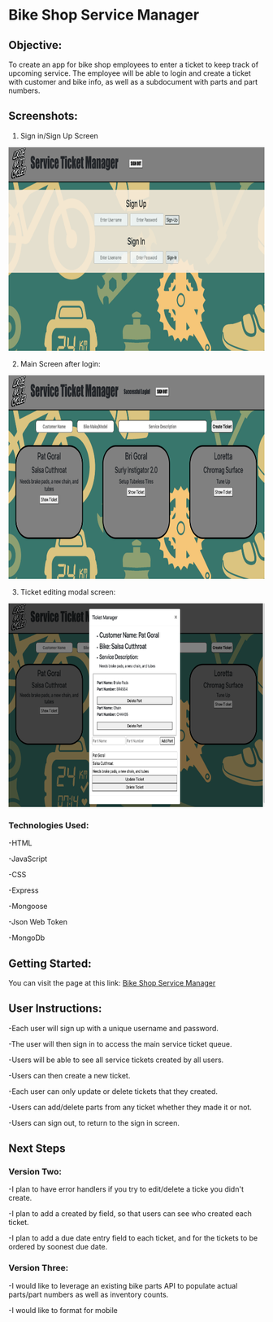 # Bike Shop Service Manager #

## Objective: ##

To create an app for bike shop employees to enter a ticket to keep track of upcoming service.
The employee will be able to login and create a ticket with customer and bike info, as well as a subdocument with parts and part numbers.

## Screenshots: ##
1. Sign in/Sign Up Screen
<img src="img/register.png" width="700" height="400"/>

2. Main Screen after login:
<img src="img/signin.png" width="700" height="400"/>

3. Ticket editing modal screen: 
<img src="img/modal.png" width="700" height="400"/>

### Technologies Used: ###
-HTML

-JavaScript

-CSS

-Express

-Mongoose

-Json Web Token

-MongoDb


## Getting Started: ##

You can visit the page at this link: [Bike Shop Service Manager](https://patgoral.github.io/project2-client/)


## User Instructions: ##

-Each user will sign up with a unique username and password.

-The user will then sign in to access the main service ticket queue.

-Users will be able to see all service tickets created by all users.

-Users can then create a new ticket.

-Each user can only update or delete tickets that they created.

-Users can add/delete parts from any ticket whether they made it or not.

-Users can sign out, to return to the sign in screen.


## Next Steps ##

### Version Two: ###

-I plan to have error handlers if you try to edit/delete a ticke you didn't create.

-I plan to add a created by field, so that users can see who created each ticket.

-I plan to add a due date entry field to each ticket, and for the tickets to be ordered by soonest due date.

### Version Three: ###

-I would like to leverage an existing bike parts API to populate actual parts/part numbers as well as inventory counts.

-I would like to format for mobile